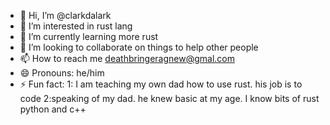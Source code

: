 - 👋 Hi, I’m @clarkdalark
- 👀 I’m interested in rust lang
- 🌱 I’m currently learning more rust
- 💞️ I’m looking to collaborate on things to help other people
- 📫 How to reach me deathbringeragnew@gmal.com
- 😄 Pronouns: he/him
- ⚡ Fun fact: 1: I am teaching my own dad how to use rust. his job is to code 2:speaking of my dad. he knew basic at my age. I know bits of rust python and c++

<!---
clarkdalark/clarkdalark is a ✨ special ✨ repository because its `README.md` (this file) appears on your GitHub profile.
You can click the Preview link to take a look at your changes.
--->
